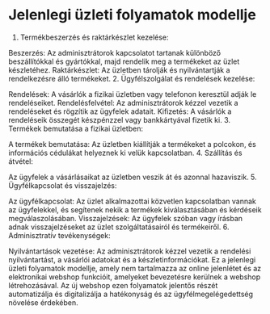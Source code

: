 # Jelenlegi üzleti folyamatok modellje

1. Termékbeszerzés és raktárkészlet kezelése:

Beszerzés: Az adminisztrátorok kapcsolatot tartanak különböző beszállítókkal és gyártókkal, majd rendelik meg a termékeket az üzlet készletéhez.
Raktárkészlet: Az üzletben tárolják és nyilvántartják a rendelkezésre álló termékeket.
2. Ügyfélszolgálat és rendelések kezelése:

Rendelések: A vásárlók a fizikai üzletben vagy telefonon keresztül adják le rendeléseiket.
Rendelésfelvétel: Az adminisztrátorok kézzel vezetik a rendeléseket és rögzítik az ügyfelek adatait.
Kifizetés: A vásárlók a rendeléseik összegét készpénzzel vagy bankkártyával fizetik ki.
3. Termékek bemutatása a fizikai üzletben:

A termékek bemutatása: Az üzletben kiállítják a termékeket a polcokon, és információs cédulákat helyeznek ki velük kapcsolatban.
4. Szállítás és átvétel:

Az ügyfelek a vásárlásaikat az üzletben veszik át és azonnal hazaviszik.
5. Ügyfélkapcsolat és visszajelzés:

Az ügyfélkapcsolat: Az üzlet alkalmazottai közvetlen kapcsolatban vannak az ügyfelekkel, és segítenek nekik a termékek kiválasztásában és kérdéseik megválaszolásában.
Visszajelzések: Az ügyfelek szóban vagy írásban adnak visszajelzéseket az üzlet szolgáltatásairól és termékeiről.
6. Adminisztratív tevékenységek:

Nyilvántartások vezetése: Az adminisztrátorok kézzel vezetik a rendelési nyilvántartást, a vásárlói adatokat és a készletinformációkat.
Ez a jelenlegi üzleti folyamatok modellje, amely nem tartalmazza az online jelenlétet és az elektronikai webshop funkcióit, amelyeket bevezetésre kerülnek a webshop létrehozásával. Az új webshop ezen folyamatok jelentős részét automatizálja és digitalizálja a hatékonyság és az ügyfélmegelégedettség növelése érdekében.